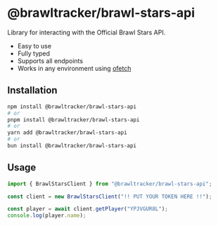 # @brawltracker/brawl-stars-api

Library for interacting with the Official Brawl Stars API.

- Easy to use
- Fully typed
- Supports all endpoints
- Works in any environment using [ofetch](https://unjs.io/packages/ofetch)

## Installation

```bash
npm install @brawltracker/brawl-stars-api
# or
pnpm install @brawltracker/brawl-stars-api
# or
yarn add @brawltracker/brawl-stars-api
# or
bun install @brawltracker/brawl-stars-api
```

## Usage

```ts
import { BrawlStarsClient } from "@brawltracker/brawl-stars-api";

const client = new BrawlStarsClient("!! PUT YOUR TOKEN HERE !!");

const player = await client.getPlayer("YPJVGUR8L");
console.log(player.name);
```
